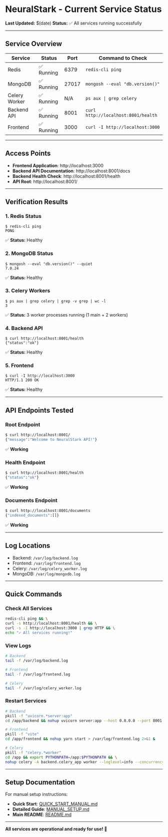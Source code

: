 # NeuralStark - Current Service Status

**Last Updated:** $(date)
**Status:** ✅ All services running successfully

---

## Service Overview

| Service | Status | Port | Command to Check |
|---------|--------|------|------------------|
| Redis | ✅ Running | 6379 | `redis-cli ping` |
| MongoDB | ✅ Running | 27017 | `mongosh --eval "db.version()"` |
| Celery Worker | ✅ Running | N/A | `ps aux \| grep celery` |
| Backend API | ✅ Running | 8001 | `curl http://localhost:8001/health` |
| Frontend | ✅ Running | 3000 | `curl -I http://localhost:3000` |

---

## Access Points

- **Frontend Application**: http://localhost:3000
- **Backend API Documentation**: http://localhost:8001/docs
- **Backend Health Check**: http://localhost:8001/health
- **API Root**: http://localhost:8001/

---

## Verification Results

### 1. Redis Status
```
$ redis-cli ping
PONG
```
✅ **Status:** Healthy

### 2. MongoDB Status
```
$ mongosh --eval "db.version()" --quiet
7.0.24
```
✅ **Status:** Healthy

### 3. Celery Workers
```
$ ps aux | grep celery | grep -v grep | wc -l
3
```
✅ **Status:** 3 worker processes running (1 main + 2 workers)

### 4. Backend API
```
$ curl http://localhost:8001/health
{"status":"ok"}
```
✅ **Status:** Healthy

### 5. Frontend
```
$ curl -I http://localhost:3000
HTTP/1.1 200 OK
```
✅ **Status:** Healthy

---

## API Endpoints Tested

### Root Endpoint
```bash
$ curl http://localhost:8001/
{"message":"Welcome to NeuralStark API!"}
```
✅ **Working**

### Health Endpoint
```bash
$ curl http://localhost:8001/health
{"status":"ok"}
```
✅ **Working**

### Documents Endpoint
```bash
$ curl http://localhost:8001/documents
{"indexed_documents":[]}
```
✅ **Working**

---

## Log Locations

- Backend: `/var/log/backend.log`
- Frontend: `/var/log/frontend.log`
- Celery: `/var/log/celery_worker.log`
- MongoDB: `/var/log/mongodb.log`

---

## Quick Commands

### Check All Services
```bash
redis-cli ping && \
curl -s http://localhost:8001/health && \
curl -s -I http://localhost:3000 | grep HTTP && \
echo "✓ All services running!"
```

### View Logs
```bash
# Backend
tail -f /var/log/backend.log

# Frontend
tail -f /var/log/frontend.log

# Celery
tail -f /var/log/celery_worker.log
```

### Restart Services
```bash
# Backend
pkill -f "uvicorn.*server:app"
cd /app/backend && nohup uvicorn server:app --host 0.0.0.0 --port 8001 --reload > /var/log/backend.log 2>&1 &

# Frontend
pkill -f "vite"
cd /app/frontend && nohup yarn start > /var/log/frontend.log 2>&1 &

# Celery
pkill -f "celery.*worker"
cd /app && export PYTHONPATH=/app:$PYTHONPATH && \
nohup celery -A backend.celery_app worker --loglevel=info --concurrency=2 > /var/log/celery_worker.log 2>&1 &
```

---

## Setup Documentation

For manual setup instructions:
- **Quick Start**: [QUICK_START_MANUAL.md](QUICK_START_MANUAL.md)
- **Detailed Guide**: [MANUAL_SETUP.md](MANUAL_SETUP.md)
- **Main README**: [README.md](README.md)

---

**All services are operational and ready for use! 🚀**
